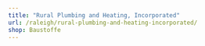 ```yaml
---
title: "Rural Plumbing and Heating, Incorporated"
url: /raleigh/rural-plumbing-and-heating-incorporated/
shop: Baustoffe
---
```

